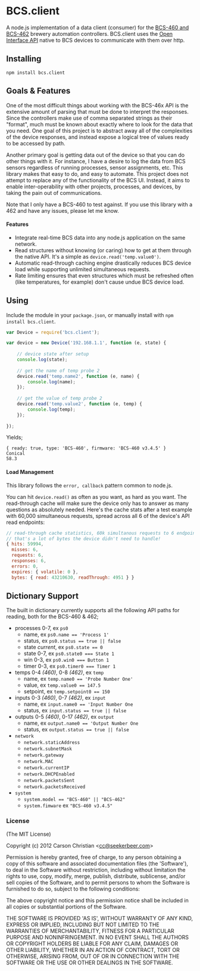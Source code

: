 # BCS.client

A node.js implementation of a data client (consumer) for the [BCS-460 and BCS-462][ecc] brewery automation controllers. BCS.client uses the [Open Interface API][api] native to BCS devices to communicate with them over http.

## Installing

`npm install bcs.client`

## Goals & Features

One of the most difficult things about working with the BCS-46x API is the extensive amount of parsing that must be done to interpret the responses. Since the controllers make use of comma separated strings as their "format", much must be known about exactly where to look for the data that you need. One goal of this project is to abstract away all of the complexities of the device responses, and instead expose a logical tree of values ready to be accessed by path.

Another primary goal is getting data out of the device so that you can do other things with it. For instance, I have a desire to log the data from BCS sensors regardless of running processes, sensor assignments, etc. This library makes that easy to do, and easy to automate. This project does not attempt to replace any of the functionality of the BCS UI. Instead, it aims to enable inter-operability with other projects, processes, and devices, by taking the pain out of communications.

Note that I only have a BCS-460 to test against. If you use this library with a 462 and have any issues, please let me know.

#### Features

* Integrate real-time BCS data into any node.js application on the same network.
* Read structures without knowing (or caring) how to get at them through the native API. It's a simple as `device.read('temp.value0')`.
* Automatic read-through caching engine drastically reduces BCS device load while supporting unlimited simultaneous requests.
* Rate limiting ensures that even structures which must be refreshed often (like temperatures, for example) don't cause undue BCS device load.

## Using

Include the module in your `package.json`, or manually install with `npm install bcs.client`.

````javascript
var Device = require('bcs.client');

var device = new Device('192.168.1.1', function (e, state) {
	
	// device state after setup
	console.log(state);
	
	// get the name of temp probe 2
	device.read('temp.name2', function (e, name) {
		console.log(name);
	});
	
	// get the value of temp probe 2
	device.read('temp.value2', function (e, temp) {
		console.log(temp);
	});
	
});
````

Yields;

	{ ready: true, type: 'BCS-460', firmware: 'BCS-460 v3.4.5' }
	Conical
	58.3

#### Load Management

This library follows the `error, callback` pattern common to node.js.

You can hit `device.read()` as often as you want, as hard as you want. The read-through cache will make sure the device only has to answer as many questions as absolutely needed. Here's the cache stats after a test example with 60,000 simultaneous requests, spread across all 6 of the device's API read endpoints:

````javascript
// read-through cache statistics, 60k simultanous requests to 6 endpoints.
// that's a lot of bytes the device didn't need to handle!
{ hits: 59994,
  misses: 6,
  requests: 6,
  responses: 6,
  errors: 0,
  expires: { volatile: 0 },
  bytes: { read: 43210630, readThrough: 4951 } }
````

## Dictionary Support

The built in dictionary currently supports all the following API paths for reading, both for the BCS-460 & 462;

* processes 0-7, ex `ps0`
	* name, ex `ps0.name == 'Process 1'`
	* status, ex `ps0.status == true || false`
	* state *current*, ex `ps0.state == 0`
	* state 0-7, ex `ps0.state0 === State 1`
	* win 0-3, ex `ps0.win0 === Button 1`
	* timer 0-3, ex `ps0.timer0 === Timer 1`
* temps 0-4 *(460)*, 0-8 *(462)*, ex `temp`
	* name, ex `temp.name0 == 'Probe Number One'`
	* value, ex `temp.value0 == 147.5`
	* setpoint, ex `temp.setpoint0 == 150`
* inputs 0-3 *(460)*, 0-7 *(462)*, ex `input`
	* name, ex `input.name0 == 'Input Number One`
	* status, ex `input.status == true || false`
* outputs 0-5 *(460)*, 0-17 *(462)*, ex `output`
	* name, ex `output.name0 == 'Output Number One`
	* status, ex `output.status == true || false`
* `network`
	* `network.staticAddress`
	* `network.subnetMask`
	* `network.gateway`
	* `network.MAC`
	* `network.currentIP`
	* `network.DHCPEnabled`
	* `network.packetsSent`
	* `network.packetsReceived`
* `system`
	* `system.model == "BCS-460" || "BCS-462"`
	* `system.fimware` ex `"BCS-460 v3.4.5"`

### License 

(The MIT License)

Copyright (c) 2012 Carson Christian &lt;cc@seekerbeer.com&gt;

Permission is hereby granted, free of charge, to any person obtaining
a copy of this software and associated documentation files (the
'Software'), to deal in the Software without restriction, including
without limitation the rights to use, copy, modify, merge, publish,
distribute, sublicense, and/or sell copies of the Software, and to
permit persons to whom the Software is furnished to do so, subject to
the following conditions:

The above copyright notice and this permission notice shall be
included in all copies or substantial portions of the Software.

THE SOFTWARE IS PROVIDED 'AS IS', WITHOUT WARRANTY OF ANY KIND,
EXPRESS OR IMPLIED, INCLUDING BUT NOT LIMITED TO THE WARRANTIES OF
MERCHANTABILITY, FITNESS FOR A PARTICULAR PURPOSE AND NONINFRINGEMENT.
IN NO EVENT SHALL THE AUTHORS OR COPYRIGHT HOLDERS BE LIABLE FOR ANY
CLAIM, DAMAGES OR OTHER LIABILITY, WHETHER IN AN ACTION OF CONTRACT,
TORT OR OTHERWISE, ARISING FROM, OUT OF OR IN CONNECTION WITH THE
SOFTWARE OR THE USE OR OTHER DEALINGS IN THE SOFTWARE.

[ecc]: http://www.embeddedcontrolconcepts.com/ "Welcome to Embedded Control Concepts"
[api]: http://wiki.embeddedcc.com/index.php?title=Open_Interface_API "Open Interface API - ECC Learning Center"